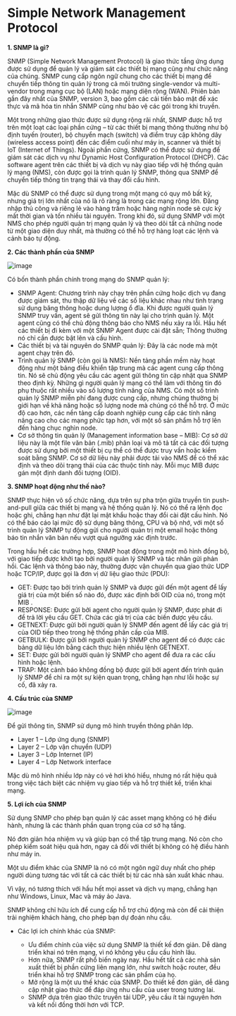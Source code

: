 # Simple Network Management Protocol

**1. SNMP là gì?**

SNMP (Simple Network Management Protocol) là giao thức tầng ứng dụng được sử dụng để quản lý và giám sát các thiết bị mạng cũng như chức năng của chúng. SNMP cung cấp ngôn ngữ chung cho các thiết bị mạng để chuyển tiếp thông tin quản lý trong cả môi trường single-vendor và multi-vendor trong mạng cục bộ (LAN) hoặc mạng diện rộng (WAN). Phiên bản gần đây nhất của SNMP, version 3, bao gồm các cải tiến bảo mật để xác thực và mã hóa tin nhắn SNMP cũng như bảo vệ các gói trong khi truyền.

Một trong những giao thức được sử dụng rộng rãi nhất, SNMP được hỗ trợ trên một loạt các loại phần cứng – từ các thiết bị mạng thông thường như bộ định tuyến (router), bộ chuyển mạch (switch) và điểm truy cập không dây (wireless access point) đến các điểm cuối như máy in, scanner và thiết bị IoT (Internet of Things). Ngoài phần cứng, SNMP có thể được sử dụng để giám sát các dịch vụ như Dynamic Host Configuration Protocol (DHCP). Các software agent trên các thiết bị và dịch vụ này giao tiếp với hệ thống quản lý mạng (NMS), còn được gọi là trình quản lý SNMP, thông qua SNMP để chuyển tiếp thông tin trạng thái và thay đổi cấu hình.

Mặc dù SNMP có thể được sử dụng trong một mạng có quy mô bất kỳ, nhưng giá trị lớn nhất của nó là rõ ràng là trong các mạng rộng lớn. Đăng nhập thủ công và riêng lẻ vào hàng trăm hoặc hàng nghìn node sẽ cực kỳ mất thời gian và tốn nhiều tài nguyên. Trong khi đó, sử dụng SNMP với một NMS cho phép người quản trị mạng quản lý và theo dõi tất cả những node từ một giao diện duy nhất, mà thường có thể hỗ trợ hàng loạt các lệnh và cảnh báo tự động.

**2. Các thành phần của SNMP**

![image](https://user-images.githubusercontent.com/48250210/158012332-2079197b-3878-49fc-9245-cd39a59ff604.png)

Có bốn thành phần chính trong mạng do SNMP quản lý:

* SNMP Agent: Chương trình này chạy trên phần cứng hoặc dịch vụ đang được giám sát, thu thập dữ liệu về các số liệu khác nhau như tình trạng sử dụng băng thông hoặc dung lượng ổ đĩa. Khi được người quản lý SNMP truy vấn, agent sẽ gửi thông tin này lại cho trình quản lý. Một agent cũng có thể chủ động thông báo cho NMS nếu xảy ra lỗi. Hầu hết các thiết bị đi kèm với một SNMP Agent được cài đặt sẵn; Thông thường nó chỉ cần được bật lên và cấu hình.
* Các thiết bị và tài nguyên do SNMP quản lý: Đây là các node mà một agent chạy trên đó.
* Trình quản lý SNMP (còn gọi là NMS): Nền tảng phần mềm này hoạt động như một bảng điều khiển tập trung mà các agent cung cấp thông tin. Nó sẽ chủ động yêu cầu các agent gửi thông tin cập nhật qua SNMP theo định kỳ. Những gì người quản lý mạng có thể làm với thông tin đó phụ thuộc rất nhiều vào số lượng tính năng của NMS. Có một số trình quản lý SNMP miễn phí đang được cung cấp, nhưng chúng thường bị giới hạn về khả năng hoặc số lượng node mà chúng có thể hỗ trợ. Ở mức độ cao hơn, các nền tảng cấp doanh nghiệp cung cấp các tính năng nâng cao cho các mạng phức tạp hơn, với một số sản phẩm hỗ trợ lên đến hàng chục nghìn node.
* Cơ sở thông tin quản lý (Management information base – MIB): Cơ sở dữ liệu này là một file văn bản (.mib) phân loại và mô tả tất cả các đối tượng được sử dụng bởi một thiết bị cụ thể có thể được truy vấn hoặc kiểm soát bằng SNMP. Cơ sở dữ liệu này phải được tải vào NMS để có thể xác định và theo dõi trạng thái của các thuộc tính này. Mỗi mục MIB được gán một định danh đối tượng (OID).

**3. SNMP hoạt động như thế nào?**

SNMP thực hiện vô số chức năng, dựa trên sự pha trộn giữa truyền tin push-and-pull giữa các thiết bị mạng và hệ thống quản lý. Nó có thể ra lệnh đọc hoặc ghi, chẳng hạn như đặt lại mật khẩu hoặc thay đổi cài đặt cấu hình. Nó có thể báo cáo lại mức độ sử dụng băng thông, CPU và bộ nhớ, với một số trình quản lý SNMP tự động gửi cho người quản trị một email hoặc thông báo tin nhắn văn bản nếu vượt quá ngưỡng xác định trước.

Trong hầu hết các trường hợp, SNMP hoạt động trong một mô hình đồng bộ, với giao tiếp được khởi tạo bởi người quản lý SNMP và tác nhân gửi phản hồi. Các lệnh và thông báo này, thường được vận chuyển qua giao thức UDP hoặc TCP/IP, được gọi là đơn vị dữ liệu giao thức (PDU):

* GET: Được tạo bởi trình quản lý SNMP và được gửi đến một agent để lấy giá trị của một biến số nào đó, được xác định bởi OID của nó, trong một MIB .
* RESPONSE: Được gửi bởi agent cho người quản lý SNMP, được phát đi để trả lời yêu cầu GET. Chứa các giá trị của các biến được yêu cầu.
* GETNEXT: Được gửi bởi người quản lý SNMP đến agent để lấy các giá trị của OID tiếp theo trong hệ thống phân cấp của MIB.
* GETBULK: Được gửi bởi người quản lý SNMP cho agent để có được các bảng dữ liệu lớn bằng cách thực hiện nhiều lệnh GETNEXT.
* SET: Được gửi bởi người quản lý SNMP cho agent để đưa ra các cấu hình hoặc lệnh.
* TRAP: Một cảnh báo không đồng bộ được gửi bởi agent đến trình quản lý SNMP để chỉ ra một sự kiện quan trọng, chẳng hạn như lỗi hoặc sự cố, đã xảy ra.

**4. Cấu trúc của SNMP**

![image](https://user-images.githubusercontent.com/48250210/158012436-75729391-1de1-413e-ae5f-2ff34c8cd4cd.png)

Để gửi thông tin, SNMP sử dụng mô hình truyền thông phân lớp.

* Layer 1 – Lớp ứng dụng (SNMP)
* Layer 2 – Lớp vận chuyển (UDP)
* Layer 3 – Lớp Internet (IP)
* Layer 4 – Lớp Network interface

Mặc dù mô hình nhiều lớp này có vẻ hơi khó hiểu, nhưng nó rất hiệu quả trong việc tách biệt các nhiệm vụ giao tiếp và hỗ trợ thiết kế, triển khai mạng.

**5. Lợi ích của SNMP**

Sử dụng SNMP cho phép bạn quản lý các asset mạng không có hệ điều hành, nhưng là các thành phần quan trọng của cơ sở hạ tầng. 

Nó đơn giản hóa nhiệm vụ và giúp bạn có thể tập trung mạng. Nó còn cho phép kiểm soát hiệu quả hơn, ngay cả đối với thiết bị không có hệ điều hành như máy in.

Một ưu điểm khác của SNMP là nó có một ngôn ngữ duy nhất cho phép người dùng tương tác với tất cả các thiết bị từ các nhà sản xuất khác nhau.

Vì vậy, nó tương thích với hầu hết mọi asset và dịch vụ mạng, chẳng hạn như Windows, Linux, Mac và máy ảo Java.

SNMP không chỉ hữu ích để cung cấp hỗ trợ chủ động mà còn để cải thiện trải nghiệm khách hàng, cho phép bạn dự đoán nhu cầu.

* Các lợi ích chính khác của SNMP:

  * Ưu điểm chính của việc sử dụng SNMP là thiết kế đơn giản. Dễ dàng triển khai nó trên mạng, vì nó không yêu cầu cấu hình lâu.
  * Hơn nữa, SNMP rất phổ biến ngày nay. Hầu hết tất cả các nhà sản xuất thiết bị phần cứng liên mạng lớn, như switch hoặc router, đều triển khai hỗ trợ SNMP trong các sản phẩm của họ.
  * Mở rộng là một ưu thế khác của SNMP. Do thiết kế đơn giản, dễ dàng cập nhật giao thức để đáp ứng nhu cầu của user trong tương lai.
  * SNMP dựa trên giao thức truyền tải UDP, yêu cầu ít tài nguyên hơn và kết nối đồng thời hơn với TCP.
